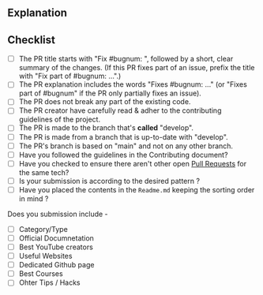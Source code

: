 ## Explanation
<!--
  - Explain what your PR does. If this PR fixes an existing bug, please include
  - "Fixes #bugnum:" in the explanation so that GitHub can auto-close the issue
  - when this PR is merged.
  -->

## Checklist
<!-- Please tick the relevant boxes by putting an "x" in them. -->

- [ ] The PR title starts with "Fix #bugnum: ", followed by a short, clear summary of the changes. (If this PR fixes part of an issue, prefix the title with "Fix part of #bugnum: ...".)
- [ ] The PR explanation includes the words "Fixes #bugnum: ..." (or "Fixes part of #bugnum" if the PR only partially fixes an issue).
- [ ] The PR does not break any part of the existing code.
- [ ] The PR creator have carefully read & adher to the contributing guidelines of the project.
- [ ] The PR is made to the branch that's **called** "develop".
- [ ] The PR is made from a branch that is up-to-date with "develop".
- [ ] The PR's branch is based on "main" and not on any other branch.
- [ ] Have you followed the guidelines in the Contributing document?
- [ ] Have you checked to ensure there aren't other open [Pull Requests](../../../pulls) for the same tech?
- [ ] Is your submission is according to the desired pattern ?
- [ ] Have you placed the contents in the `Readme.md` keeping the sorting order in mind ?

Does you submission include -

- [ ]	Category/Type
- [ ]	Official Documnetation  
- [ ]	Best YouTube creators  
- [ ]	Useful Websites  
- [ ]	Dedicated Github page 
- [ ]	Best Courses  
- [ ]	Ohter Tips / Hacks 
